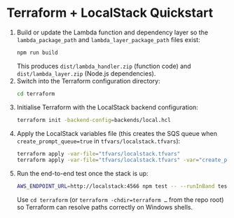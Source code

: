 # Terraform + LocalStack Quickstart

1. Build or update the Lambda function and dependency layer so the `lambda_package_path` and `lambda_layer_package_path` files exist:
   ```bash
   npm run build
   ```
   This produces `dist/lambda_handler.zip` (function code) and `dist/lambda_layer.zip` (Node.js dependencies).
2. Switch into the Terraform configuration directory:
   ```bash
   cd terraform
   ```
3. Initialise Terraform with the LocalStack backend configuration:
   ```bash
   terraform init -backend-config=backends/local.hcl
   ```
4. Apply the LocalStack variables file (this creates the SQS queue when `create_prompt_queue=true` in `tfvars/localstack.tfvars`):
   ```bash
   terraform apply -var-file="tfvars/localstack.tfvars"
   terraform apply -var-file="tfvars/localstack.tfvars" -var="create_prompt_queue=true"
   ```
5. Run the end-to-end test once the stack is up:
   ```bash
   AWS_ENDPOINT_URL=http://localstack:4566 npm test -- --runInBand tests/integration/fullflow.localstack.test.ts
   ```
   Use `cd terraform` (or `terraform -chdir=terraform …` from the repo root) so Terraform can resolve paths correctly on Windows shells.
